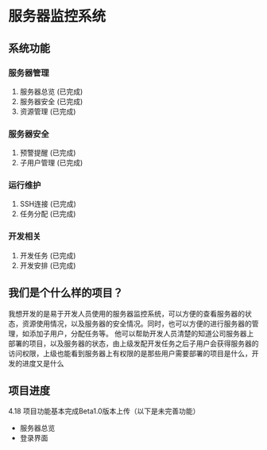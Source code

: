 # 服务器监控系统

## 系统功能

### 服务器管理

1. 服务器总览 (已完成)
2. 服务器安全 (已完成)
3. 资源管理 (已完成)

### 服务器安全

1. 预警提醒 (已完成)
2. 子用户管理 (已完成)

### 运行维护

1. SSH连接 (已完成)
2. 任务分配 (已完成)

### 开发相关
1. 开发任务 (已完成)
2. 开发安排 (已完成)

## 我们是个什么样的项目？
我想开发的是易于开发人员使用的服务器监控系统，可以方便的查看服务器的状态，资源使用情况，以及服务器的安全情况。同时，也可以方便的进行服务器的管理，如添加子用户，分配任务等。
他可以帮助开发人员清楚的知道公司服务器上部署的项目，以及服务器的状态，由上级发配开发任务之后子用户会获得服务器的访问权限，上级也能看到服务器上有权限的是那些用户需要部署的项目是什么，开发的进度又是什么


## 项目进度
4.18 项目功能基本完成Beta1.0版本上传（以下是未完善功能）
- 服务器总览
- 登录界面